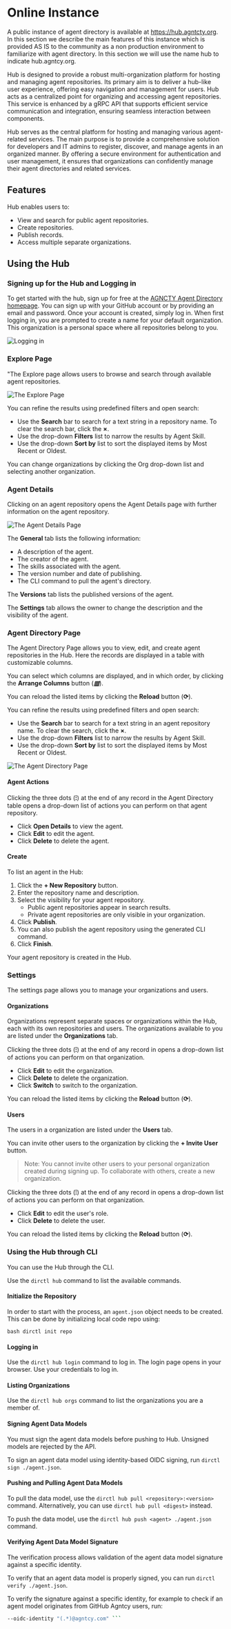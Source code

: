 # Online Instance 

A public instance of agent directory is available at https://hub.agntcty.org. In
this section we describe the main features of this instance which is provided AS
IS to the community as a non production environment to familiarize with agent
directory. In this section we will use the name hub to indicate
hub.agntcy.org.

Hub is designed to provide a robust multi-organization platform for hosting and
managing agent repositories. Its primary aim is to deliver a hub-like user
experience, offering easy navigation and management for users. Hub
acts as a centralized point for organizing and accessing agent repositories.
This service is enhanced by a gRPC API that supports efficient service
communication and integration, ensuring seamless interaction between components.

Hub serves as the central platform for hosting and managing various
agent-related services. The main purpose is to provide a comprehensive solution
for developers and IT admins to register, discover, and manage agents in an
organized manner. By offering a secure environment for authentication and user
management, it ensures that organizations can confidently manage their agent
directories and related services.

## Features

Hub enables users to:

* View and search for public agent repositories.
* Create repositories.
* Publish records.
* Access multiple separate organizations.

## Using the Hub

### Signing up for the Hub and Logging in

To get started with the hub, sign up for free at the [AGNCTY Agent Directory
homepage](https://hub.agntcy.org/). You can sign up with your GitHub account or
by providing an email and password. Once your account is created, simply log in.
When first logging in, you are prompted to create a name for your default
organization. This organization is a personal space where all repositories
belong to you.

![Logging in](../_static/login.png)

### Explore Page

"The Explore page allows users to browse and search through available agent repositories.

![The Explore Page](../_static/explore.png)

You can refine the results using predefined filters and open search:

* Use the **Search** bar to search for a text string in a repository name. To
clear the search bar, click the **×**.
* Use the drop-down **Filters** list to narrow the results by Agent Skill.
* Use the drop-down **Sort by** list to sort the displayed items by Most Recent
or Oldest.

You can change organizations by clicking the Org drop-down list and selecting
another organization.

### Agent Details

Clicking on an agent repository opens the Agent Details page with further
information on the agent repository.

![The Agent Details Page](../_static/agent.png)

The **General** tab lists the following information:

* A description of the agent.
* The creator of the agent.
* The skills associated with the agent.
* The version number and date of publishing.
* The CLI command to pull the agent's directory.

The **Versions** tab lists the published versions of the agent.

The **Settings** tab allows the owner to change the description and the
visibility of the agent.

### Agent Directory Page

The Agent Directory Page allows you to view, edit, and create agent repositories
in the Hub. Here the records are displayed in a table with customizable columns.

You can select which columns are displayed, and in which order, by clicking the
**Arrange Columns** button (***▥***).

You can reload the listed items by clicking the **Reload** button (**⟳**).

You can refine the results using predefined filters and open search:

* Use the **Search** bar to search for a text string in an agent repository
name. To clear the search, click the **×**.
* Use the drop-down **Filters** list to narrow the results by Agent Skill.
* Use the drop-down **Sort by** list to sort the displayed items by Most Recent
or Oldest.

![The Agent Directory Page](../_static/directory.png)

#### Agent Actions

Clicking the three dots (**⁝**) at the end of any record in the Agent Directory
table opens a drop-down list of actions you can perform on that agent
repository.

* Click **Open Details** to view the agent.
* Click **Edit** to edit the agent.
* Click **Delete** to delete the agent.

#### Create

To list an agent in the Hub:

1. Click the **+ New Repository** button.
1. Enter the repository name and description.
1. Select the visibility for your agent repository.
    * Public agent repositories appear in search results.
    * Private agent repositories are only visible in your organization.
1. Click **Publish**.
1. You can also publish the agent repository using the generated CLI command.
1. Click **Finish**.

Your agent repository is created in the Hub.

### Settings

The settings page allows you to manage your organizations and users.

#### Organizations

Organizations represent separate spaces or organizations within the Hub,
each with its own repositories and users. The organizations available to you are
listed under the **Organizations** tab.

Clicking the three dots (**⁝**) at the end of any record in opens a drop-down
list of actions you can perform on that organization.

* Click **Edit** to edit the organization.
* Click **Delete** to delete the organization.
* Click **Switch** to switch to the organization.

You can reload the listed items by clicking the **Reload** button (**⟳**).

#### Users

The users in a organization are listed under the **Users** tab.

You can invite other users to the organization by clicking the **+ Invite User**
button.

> Note: You cannot invite other users to your personal organization created
> during signing up. To collaborate with others, create a new organization.

Clicking the three dots (**⁝**) at the end of any record in opens a drop-down
list of actions you can perform on that organization.

* Click **Edit** to edit the user's role.
* Click **Delete** to delete the user.

You can reload the listed items by clicking the **Reload** button (**⟳**).

### Using the Hub through CLI

You can use the  Hub through the CLI.

Use the `dirctl hub` command to list the available commands.

#### Initialize the Repository

In order to start with the process, an `agent.json` object needs to be created.
This can be done by initializing local code repo using:

```bash dirctl init repo ```

#### Logging in

Use the `dirctl hub login` command to log in. The login page opens in your
browser. Use your credentials to log in.

#### Listing Organizations

Use the `dirctl hub orgs` command to list the organizations you are a member of.

#### Signing Agent Data Models

You must sign the agent data models before pushing to Hub. Unsigned models are
rejected by the API. 

To sign an agent data model using identity-based OIDC signing, run `dirctl sign
./agent.json`.

#### Pushing and Pulling Agent Data Models

To pull the data model, use the `dirctl hub pull <repository>:<version>`
command. Alternatively, you can use `dirctl hub pull <digest>` instead.

To push the data model, use the `dirctl hub push <agent> ./agent.json` command.

#### Verifying Agent Data Model Signature

The verification process allows validation of the agent data model signature
against a specific identity.

To verify that an agent data model is properly signed, you can run `dirctl
verify ./agent.json`.

To verify the signature against a specific identity, for example to check if an
agent model originates from GitHub Agntcy users, run:

```bash dirctl verify ./agent.json \ --oidc-issuer "(.*)github.com(.*)" \
--oidc-identity "(.*)@agntcy.com" ```
